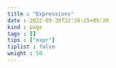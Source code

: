 ```yaml
---
title : "Expressions"
date : 2022-09-20T22:39:25+05:30
kind : page 
tags : []
tips : ["expr"]
tiplist : false
weight : 50
---
```



